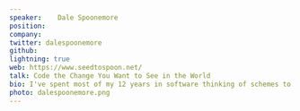 ```yaml
---
speaker:	Dale Spoonemore
position:
company:
twitter: dalespoonemore
github:
lightning: true
web: https://www.seedtospoon.net/
talk: Code the Change You Want to See in the World
bio: I've spent most of my 12 years in software thinking of schemes to break things. I've tested applications built using pretty much every language/framework out there across desktop/web/mobile and I currently lead the QA efforts at Surgical Care Affiliates where I spend most of my time writing automated tests for our Angular web apps using Protractor. I'm also an avid gardener/"urban farmer" and I blog about our journey towards growing as much food as possible for our family of 6 at seedtospoon.net
photo: dalespoonemore.png
---
```

